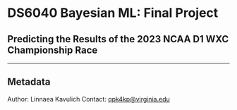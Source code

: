 # DS6040 Bayesian ML: Final Project
## Predicting the Results of the 2023 NCAA D1 WXC Championship Race
***
## Metadata
Author: Linnaea Kavulich
Contact: qpk4kp@virginia.edu
